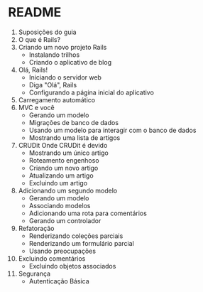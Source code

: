 # README

1. Suposições do guia
2. O que é Rails?
3. Criando um novo projeto Rails
    - Instalando trilhos
    - Criando o aplicativo de blog
4. Olá, Rails!
    - Iniciando o servidor web
    - Diga "Olá", Rails
    - Configurando a página inicial do aplicativo
5. Carregamento automático
6. MVC e você
    - Gerando um modelo
    - Migrações de banco de dados
    - Usando um modelo para interagir com o banco de dados
    - Mostrando uma lista de artigos
7. CRUDit Onde CRUDit é devido
    - Mostrando um único artigo
    - Roteamento engenhoso
    - Criando um novo artigo
    - Atualizando um artigo
    - Excluindo um artigo
8. Adicionando um segundo modelo
    - Gerando um modelo
    - Associando modelos
    - Adicionando uma rota para comentários
    - Gerando um controlador
9. Refatoração
    - Renderizando coleções parciais
    - Renderizando um formulário parcial
    - Usando preocupações
10. Excluindo comentários
    - Excluindo objetos associados
11. Segurança
    - Autenticação Básica
